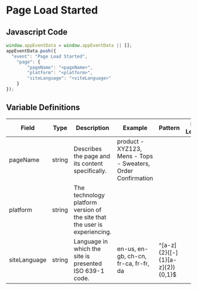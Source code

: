 # Page Load Started

### 

## Javascript Code
```js
window.appEventData = window.appEventData || [];
appEventData.push({
  "event": "Page Load Started",
    "page": {
        "pageName": "<pageName>",
        "platform": "<platform>",
        "siteLanguage": "<siteLanguage>"
    }
});
```

## Variable Definitions

|Field|Type|Description|Example|Pattern|Min Length|Max Length|Minimum|Maximum|Multiple Of|
| --- | --- | --- | --- | --- | --- | --- | --- | --- | --- |
|pageName|string|Describes the page and its content specifically. |product - XYZ123, Mens - Tops - Sweaters, Order Confirmation|||||||
|platform|string|The technology platform version of the site that the user is experiencing.||||||||
|siteLanguage|string|Language in which the site is presented ISO 639-1 code. |en-us, en-gb, ch-cn, fr-ca, fr-fr, da|^[a-z]{2}([-]{1}[a-z]{2}){0,1}$||||||




